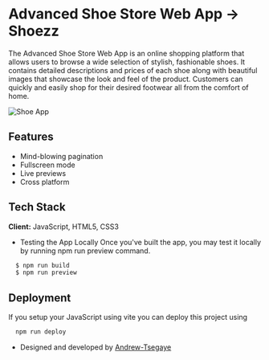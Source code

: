 # Advanced Shoe Store Web App -> Shoezz

The Advanced Shoe Store Web App is an online shopping platform that allows users to browse a wide selection of stylish, fashionable shoes. It contains detailed descriptions and prices of each shoe along with beautiful images that showcase the look and feel of the product. Customers can quickly and easily shop for their desired footwear all from the comfort of home.

![Shoe App](https://i.imgur.com/hSkNjNb.png)

## Features

- Mind-blowing pagination
- Fullscreen mode
- Live previews
- Cross platform

## Tech Stack

**Client:** JavaScript, HTML5, CSS3

- Testing the App Locally
Once you've built the app, you may test it locally by running npm run preview command.

```bash
  $ npm run build
  $ npm run preview
```

## Deployment

If you setup your JavaScript using vite you can deploy this project using

```bash
  npm run deploy
```

- Designed and developed by [Andrew-Tsegaye](https://www.github.com/Andrew-Tsegaye)
